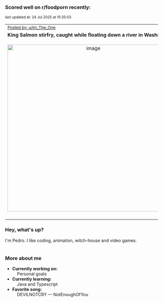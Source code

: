 ### Scored well on r/foodporn recently:

<p align="left"><sub>last updated at: 24 Jul 2025 at 15:35:03</sub></p>

|   |
| --- |
| <sub>[Posted by: u/Im_The_One][source]</sub> |
| **King Salmon stirfry, caught while floating down a river in Washington.** | 
|<p align="center"> <img alt="image" src="https://i.redd.it/4fw85z9235cf1.jpeg" width="550" /> </p>|
|   |

### Hey, what's up?

I'm Pedro. I like coding, animation, witch-house and video games.<br><br>

### More about me
- **Currently working on:**  
&nbsp;&nbsp;&nbsp;&nbsp;Personal goals
- **Currently learning:**  
&nbsp;&nbsp;&nbsp;&nbsp;Java and Typescript
- **Favorite song:**  
&nbsp;&nbsp;&nbsp;&nbsp;DEVILNOTCRY — NotEnoughOfYou<br><br>

  



  
  
  
[linkedin]: https://linkedin.com/in/pedro-h-r-gomes-8a487b14a/
[gmail]: mailto:pilique11@gmail.com
[source]: https://reddit.com/r/FoodPorn/comments/1lwsvo9/king_salmon_stirfry_caught_while_floating_down_a/
[redditAPI]: https://www.reddit.com/dev/api/